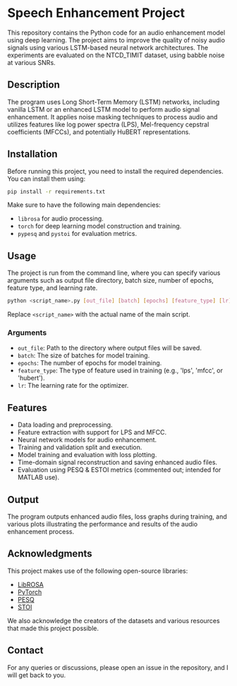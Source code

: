 # Speech Enhancement Project

This repository contains the Python code for an audio enhancement model using deep learning. The project aims to improve the quality of noisy audio signals using various LSTM-based neural network architectures. The experiments are evaluated on the NTCD_TIMIT dataset, using babble noise at various SNRs.

## Description

The program uses Long Short-Term Memory (LSTM) networks, including vanilla LSTM or an enhanced LSTM model to perform audio signal enhancement. It applies noise masking techniques to process audio and utilizes features like log power spectra (LPS), Mel-frequency cepstral coefficients (MFCCs), and potentially HuBERT representations.

## Installation

Before running this project, you need to install the required dependencies. You can install them using:

```sh
pip install -r requirements.txt
```

Make sure to have the following main dependencies:

- `librosa` for audio processing.
- `torch` for deep learning model construction and training.
- `pypesq` and `pystoi` for evaluation metrics.

## Usage

The project is run from the command line, where you can specify various arguments such as output file directory, batch size, number of epochs, feature type, and learning rate.

```sh
python <script_name>.py [out_file] [batch] [epochs] [feature_type] [lr]
```

Replace `<script_name>` with the actual name of the main script.

### Arguments

- `out_file`: Path to the directory where output files will be saved.
- `batch`: The size of batches for model training.
- `epochs`: The number of epochs for model training.
- `feature_type`: The type of feature used in training (e.g., 'lps', 'mfcc', or 'hubert').
- `lr`: The learning rate for the optimizer.

## Features

- Data loading and preprocessing.
- Feature extraction with support for LPS and MFCC.
- Neural network models for audio enhancement.
- Training and validation split and execution.
- Model training and evaluation with loss plotting.
- Time-domain signal reconstruction and saving enhanced audio files.
- Evaluation using PESQ & ESTOI metrics (commented out; intended for MATLAB use).

## Output

The program outputs enhanced audio files, loss graphs during training, and various plots illustrating the performance and results of the audio enhancement process.


## Acknowledgments

This project makes use of the following open-source libraries:

- [LibROSA](https://librosa.github.io/librosa/)
- [PyTorch](https://pytorch.org/)
- [PESQ](https://github.com/ludlows/python-pesq)
- [STOI](https://github.com/mpariente/pystoi)

We also acknowledge the creators of the datasets and various resources that made this project possible.

## Contact

For any queries or discussions, please open an issue in the repository, and I will get back to you.

```
